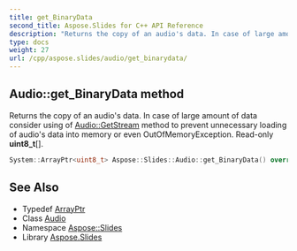 ```yaml
---
title: get_BinaryData
second_title: Aspose.Slides for C++ API Reference
description: "Returns the copy of an audio's data. In case of large amount of data consider using of Audio::GetStream method to prevent unnecessary loading of audio's data into memory or even OutOfMemoryException. Read-only uint8_t[]."
type: docs
weight: 27
url: /cpp/aspose.slides/audio/get_binarydata/
---
```

## Audio::get_BinaryData method


Returns the copy of an audio's data. In case of large amount of data consider using of [Audio::GetStream](../getstream/) method to prevent unnecessary loading of audio's data into memory or even OutOfMemoryException. Read-only **uint8_t**[].

```cpp
System::ArrayPtr<uint8_t> Aspose::Slides::Audio::get_BinaryData() override
```

## See Also

* Typedef [ArrayPtr](../../../system/arrayptr/)
* Class [Audio](../)
* Namespace [Aspose::Slides](../../)
* Library [Aspose.Slides](../../../)
